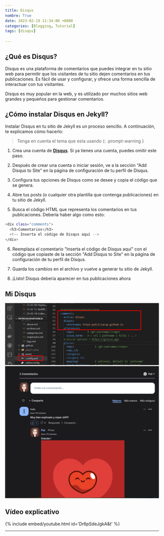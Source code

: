 ```yaml
---
title: Disqus
nombre: True
date: 2023-02-19 11:34:00 +0800
categories: [Blogging, Tutorial]
tags: [disqus]

---
```


## ¿Qué es Disqus?

Disqus es una plataforma de comentarios que puedes integrar en tu sitio web para permitir que los visitantes de tu sitio dejen comentarios en tus publicaciones. Es fácil de usar y configurar, y ofrece una forma sencilla de interactuar con tus visitantes.

Disqus es muy popular en la web, y es utilizado por muchos sitios web grandes y pequeños para gestionar comentarios.

<h2>¿Cómo instalar Disqus en Jekyll?</h2>

Instalar Disqus en tu sitio de Jekyll es un proceso sencillo. A continuación, te explicamos cómo hacerlo:

> Tenga en cuenta el tema que esta usando
{: .prompt-warning }

1. Crea una cuenta de [**Disqus**](https://disqus.com/). Si ya tienes una cuenta, puedes omitir este paso.

2. Después de crear una cuenta o iniciar sesión, ve a la sección "Add Disqus to Site" en la página de configuración de tu perfil de Disqus.

3. Configura tus opciones de Disqus como se desee y copia el código que se genera.
 
4. Abre tus posts (o cualquier otra plantilla que contenga publicaciones) en tu sitio de Jekyll.

5. Busca el código HTML que representa los comentarios en tus publicaciones. Debería haber algo como esto:

```bash
<div class="comments">
  <h3>Comentarios</h3>
  <!-- Inserta el código de Disqus aquí -->
</div>
```

6. Reemplaza el comentario "Inserta el código de Disqus aquí" con el código que copiaste de la sección "Add Disqus to Site" en la página de configuración de tu perfil de Disqus.

7. Guarda los cambios en el archivo y vuelve a generar tu sitio de Jekyll.

8. ¡Listo! Disqus debería aparecer en tus publicaciones ahora

## Mi Disqus
![Desktop View](/assets/img/Screenshot_7.png)
![Desktop View](/assets/img/Screenshot_8.png)

## Vídeo explicativo

   {% include embed/youtube.html id='Dr6pSdeJgkA&t' %}

---------------------